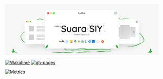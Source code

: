 ![Suara's Banner](images/suara-banner.png)

[![Wakatime](http://img.shields.io/badge/-Wakatime-000?style=for-the-badge&logo=wakatime&logoColor=white)](https://wakatime.com/@suarasiy)
[![gh-pages](http://img.shields.io/badge/-GH--Pages-32AE5B?style=for-the-badge&logo=github&logoColor=white)](https://suarasiy.github.io/suarasiy)

![Metrics](https://metrics.lecoq.io/suarasiy?template=classic&isocalendar=1&languages=1&lines=1&isocalendar.duration=half-year&languages.limit=8&languages.colors=github&languages.threshold=0%25&config.timezone=Asia%2FSingapore)
